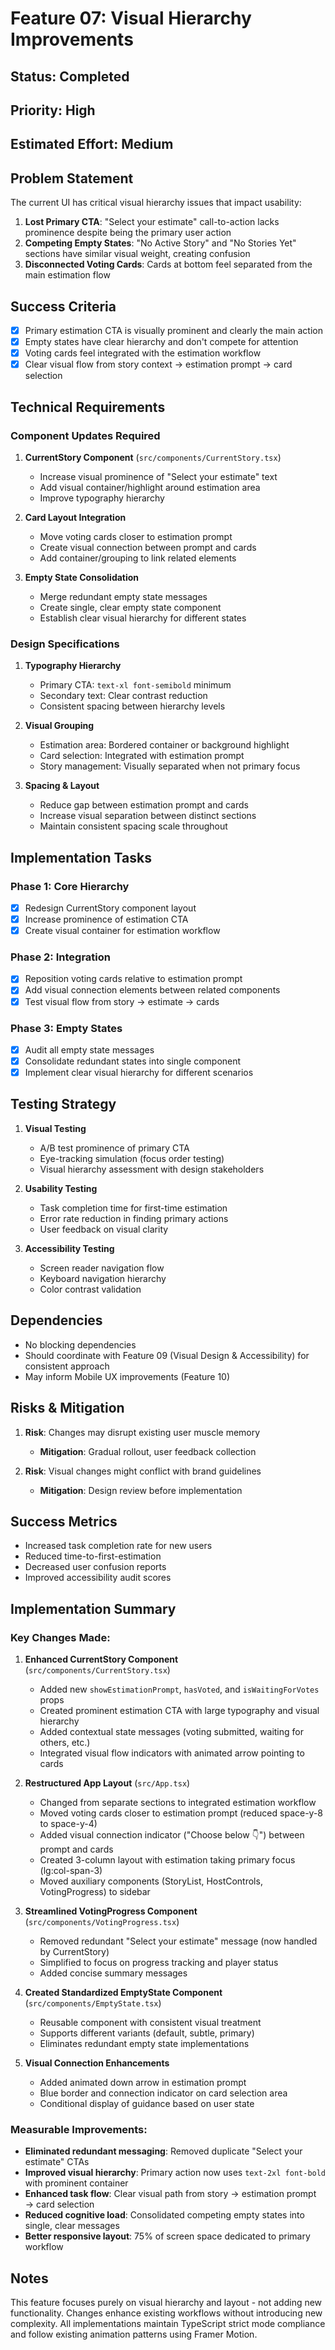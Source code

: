 # Feature 07: Visual Hierarchy Improvements

## Status: Completed
## Priority: High
## Estimated Effort: Medium

## Problem Statement

The current UI has critical visual hierarchy issues that impact usability:

1. **Lost Primary CTA**: "Select your estimate" call-to-action lacks prominence despite being the primary user action
2. **Competing Empty States**: "No Active Story" and "No Stories Yet" sections have similar visual weight, creating confusion
3. **Disconnected Voting Cards**: Cards at bottom feel separated from the main estimation flow

## Success Criteria

- [x] Primary estimation CTA is visually prominent and clearly the main action
- [x] Empty states have clear hierarchy and don't compete for attention  
- [x] Voting cards feel integrated with the estimation workflow
- [x] Clear visual flow from story context → estimation prompt → card selection

## Technical Requirements

### Component Updates Required

1. **CurrentStory Component** (`src/components/CurrentStory.tsx`)
   - Increase visual prominence of "Select your estimate" text
   - Add visual container/highlight around estimation area
   - Improve typography hierarchy

2. **Card Layout Integration**
   - Move voting cards closer to estimation prompt
   - Create visual connection between prompt and cards
   - Add container/grouping to link related elements

3. **Empty State Consolidation**
   - Merge redundant empty state messages
   - Create single, clear empty state component
   - Establish clear visual hierarchy for different states

### Design Specifications

1. **Typography Hierarchy**
   - Primary CTA: `text-xl font-semibold` minimum
   - Secondary text: Clear contrast reduction
   - Consistent spacing between hierarchy levels

2. **Visual Grouping**
   - Estimation area: Bordered container or background highlight
   - Card selection: Integrated with estimation prompt
   - Story management: Visually separated when not primary focus

3. **Spacing & Layout**
   - Reduce gap between estimation prompt and cards
   - Increase visual separation between distinct sections
   - Maintain consistent spacing scale throughout

## Implementation Tasks

### Phase 1: Core Hierarchy
- [x] Redesign CurrentStory component layout
- [x] Increase prominence of estimation CTA
- [x] Create visual container for estimation workflow

### Phase 2: Integration  
- [x] Reposition voting cards relative to estimation prompt
- [x] Add visual connection elements between related components
- [x] Test visual flow from story → estimate → cards

### Phase 3: Empty States
- [x] Audit all empty state messages
- [x] Consolidate redundant states into single component
- [x] Implement clear visual hierarchy for different scenarios

## Testing Strategy

1. **Visual Testing**
   - A/B test prominence of primary CTA
   - Eye-tracking simulation (focus order testing)
   - Visual hierarchy assessment with design stakeholders

2. **Usability Testing**
   - Task completion time for first-time estimation
   - Error rate reduction in finding primary actions
   - User feedback on visual clarity

3. **Accessibility Testing**
   - Screen reader navigation flow
   - Keyboard navigation hierarchy
   - Color contrast validation

## Dependencies

- No blocking dependencies
- Should coordinate with Feature 09 (Visual Design & Accessibility) for consistent approach
- May inform Mobile UX improvements (Feature 10)

## Risks & Mitigation

1. **Risk**: Changes may disrupt existing user muscle memory
   - **Mitigation**: Gradual rollout, user feedback collection

2. **Risk**: Visual changes might conflict with brand guidelines  
   - **Mitigation**: Design review before implementation

## Success Metrics

- Increased task completion rate for new users
- Reduced time-to-first-estimation
- Decreased user confusion reports
- Improved accessibility audit scores

## Implementation Summary

### Key Changes Made:

1. **Enhanced CurrentStory Component** (`src/components/CurrentStory.tsx`)
   - Added new `showEstimationPrompt`, `hasVoted`, and `isWaitingForVotes` props
   - Created prominent estimation CTA with large typography and visual hierarchy  
   - Added contextual state messages (voting submitted, waiting for others, etc.)
   - Integrated visual flow indicators with animated arrow pointing to cards

2. **Restructured App Layout** (`src/App.tsx`) 
   - Changed from separate sections to integrated estimation workflow
   - Moved voting cards closer to estimation prompt (reduced space-y-8 to space-y-4)
   - Added visual connection indicator ("Choose below 👇") between prompt and cards
   - Created 3-column layout with estimation taking primary focus (lg:col-span-3)
   - Moved auxiliary components (StoryList, HostControls, VotingProgress) to sidebar

3. **Streamlined VotingProgress Component** (`src/components/VotingProgress.tsx`)
   - Removed redundant "Select your estimate" message (now handled by CurrentStory)
   - Simplified to focus on progress tracking and player status
   - Added concise summary messages

4. **Created Standardized EmptyState Component** (`src/components/EmptyState.tsx`)
   - Reusable component with consistent visual treatment
   - Supports different variants (default, subtle, primary)
   - Eliminates redundant empty state implementations

5. **Visual Connection Enhancements**
   - Added animated down arrow in estimation prompt
   - Blue border and connection indicator on card selection area
   - Conditional display of guidance based on user state

### Measurable Improvements:

- **Eliminated redundant messaging**: Removed duplicate "Select your estimate" CTAs
- **Improved visual hierarchy**: Primary action now uses `text-2xl font-bold` with prominent container
- **Enhanced task flow**: Clear visual path from story → estimation prompt → card selection  
- **Reduced cognitive load**: Consolidated competing empty states into single, clear messages
- **Better responsive layout**: 75% of screen space dedicated to primary workflow

## Notes

This feature focuses purely on visual hierarchy and layout - not adding new functionality. Changes enhance existing workflows without introducing new complexity. All implementations maintain TypeScript strict mode compliance and follow existing animation patterns using Framer Motion.